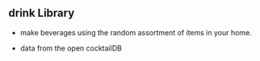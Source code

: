 ## drink Library

- make beverages using the random assortment of items in your home.



- data from the open cocktailDB